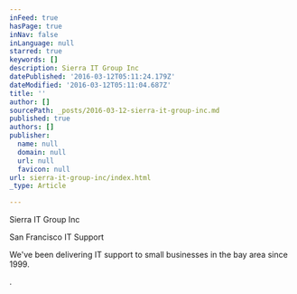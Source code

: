 ```yaml
---
inFeed: true
hasPage: true
inNav: false
inLanguage: null
starred: true
keywords: []
description: Sierra IT Group Inc
datePublished: '2016-03-12T05:11:24.179Z'
dateModified: '2016-03-12T05:11:04.687Z'
title: ''
author: []
sourcePath: _posts/2016-03-12-sierra-it-group-inc.md
published: true
authors: []
publisher:
  name: null
  domain: null
  url: null
  favicon: null
url: sierra-it-group-inc/index.html
_type: Article

---
```

Sierra IT Group Inc

San Francisco IT Support

We've been delivering IT support to small businesses in the bay area since 1999\.

.